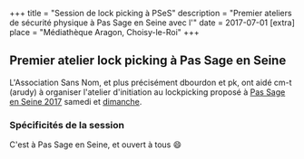 +++
title = "Session de lock picking à PSeS"
description = "Premier ateliers de sécurité physique à Pas Sage en Seine avec l'"
date = 2017-07-01
[extra]
place = "Médiathèque Aragon, Choisy-le-Roi"
+++

## Premier atelier lock picking à Pas Sage en Seine

L'Association Sans Nom, et plus précisément dbourdon et pk, ont aidé cm-t
(arudy) à organiser l'atelier d'initiation au lockpicking proposé à [Pas Sage
en Seine 2017](@/activités/passage_en_seine/pses_2017.fr.md) samedi et
[dimanche](@/activités/lock-picking/session-pses-2.fr.md).

### Spécificités de la session

C'est à Pas Sage en Seine, et ouvert à tous 😄
